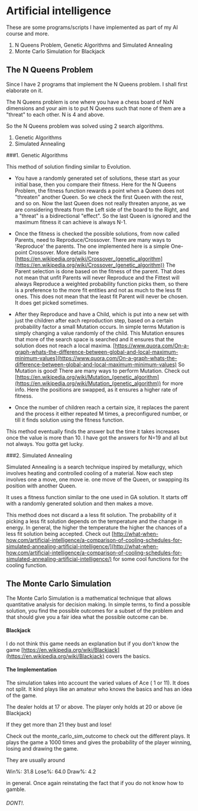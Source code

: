 Artificial intelligence
=======================

These are some programs/scripts I have implemented as part of my AI course and more.

1. N Queens Problem, Genetic Algorithms and Simulated Annealing
2. Monte Carlo Simulation for Blackjack

## The N Queens Problem
Since I have 2 programs that implement the N Queens problem. I shall first elaborate on it.

The N Queens problem is one where you have a chess board of NxN dimensions and your aim is to put N Queens such that none of them are a "threat" to each other. N is 4 and above.

So the N Queens problem was solved using 2 search algorithms. 
1. Genetic Algorithms 
2. Simulated Annealing

###1. Genetic Algorithms

  This method of solution finding similar to Evolution.
  - You have a randomly generated set of solutions, these start as your initial base, then you compare their fitness. Here for the N Queens Problem, the fitness function rewards a point when a Queen does not "threaten" another Queen. So we check the first Queen with the rest, and so on. Now the last Queen does not really threaten anyone, as we are considering threats from the Left side of the board to the Right, and a "threat" is a bidirectional "effect". So the last Queen is ignored and the maximum fitness it can achieve is always N-1.

  - Once the fitness is checked the possible solutions, from now called Parents, need to Reproduce/Crossover. There are many ways to 'Reproduce' the parents. The one implemented here is a simple One-point Crossover. More details here [https://en.wikipedia.org/wiki/Crossover_(genetic_algorithm](https://en.wikipedia.org/wiki/Crossover_(genetic_algorithm)) The Parent selection is done based on the fitness of the parent. That does not mean that unfit Parents will never Reproduce and the Fittest will always Reproduce a weighted probability function picks them, so there is a preference to the more fit entities and not as much to the less fit ones. This does not mean that the least fit Parent will never be chosen. It does get picked sometimes.

  - After they Reproduce and have a Child, which is put into a new set with just the children after each reproduction step, based on a certain probability factor a small Mutation occurs. In simple terms Mutation is simply changing a value randomly of the child. This Mutation ensures that more of the search space is searched and it ensures that the solution does not reach a local maxima. [https://www.quora.com/On-a-graph-whats-the-difference-between-global-and-local-maximum-minimum-values](https://www.quora.com/On-a-graph-whats-the-difference-between-global-and-local-maximum-minimum-values) So Mutation is good! There are many ways to perform Mutation. Check out [https://en.wikipedia.org/wiki/Mutation_(genetic_algorithm](https://en.wikipedia.org/wiki/Mutation_(genetic_algorithm)) for more info. Here the positions are swapped, as it ensures a higher rate of fitness.

  - Once the number of children reach a certain size, it replaces the parent and the process it either repeated M times, a preconfigured number, or till it finds solution using the fitness function.

  This method eventually finds the answer but the time it takes increases once the value is more than 10. I have got the answers for N=19 and all but not always. You gotta get lucky.

###2. Simulated Annealing

  Simulated Annealing is a search technique inspired by metallurgy, which involves heating and controlled cooling of a material. Now each step involves one a move, one move ie. one move of the Queen, or swapping its position with another Queen.

  It uses a fitness function similar to the one used in GA solution. It starts off with a randomly generated solution and then makes a move.

  This method does not discard a a less fit solution. The probability of it picking a less fit solution depends on the temperature and the change in energy. In general, the higher the temperature the higher the chances of a less fit solution being accepted. Check out [http://what-when-how.com/artificial-intelligence/a-comparison-of-cooling-schedules-for-simulated-annealing-artificial-intelligence/](http://what-when-how.com/artificial-intelligence/a-comparison-of-cooling-schedules-for-simulated-annealing-artificial-intelligence/) for some cool functions for the cooling function.

## The Monte Carlo Simulation
The Monte Carlo Simulation is a mathematical technique that allows quantitative analysis for decision making. In simple terms, to find a possible solution, you find the possible outcomes for a subset of the problem and that should give you a fair idea what the possible outcome can be.

#### Blackjack

I do not think this game needs an explanation but if you don't know the game [https://en.wikipedia.org/wiki/Blackjack](https://en.wikipedia.org/wiki/Blackjack) covers the basics.

#### The Implementation

The simulation takes into account the varied values of Ace ( 1 or 11). It does not split. It kind plays like an amateur who knows the basics and has an idea of  the game.

The dealer holds at 17 or above. The player only holds at 20 or above (ie Blackjack)

If they get more than 21 they bust and lose!

Check out the monte_carlo_sim_outcome to check out the different plays. It plays the game a 1000 times and gives the probability of the player winning, losing and drawing the game.

They are usually around

Win%: 31.8 Lose%: 64.0 Draw%: 4.2

in general. Once again reinstating the fact that if you do not know how to gamble. 
###### DONT!.
